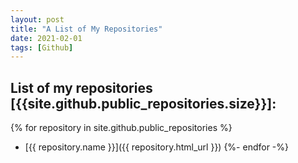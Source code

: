 ```yaml
---
layout: post
title: "A List of My Repositories"
date: 2021-02-01
tags: [Github]
---
```


## List of my repositories [{{site.github.public_repositories.size}}]:

{% for repository in site.github.public_repositories %}
* [{{ repository.name }}]({{ repository.html_url }})
{%- endfor -%}
